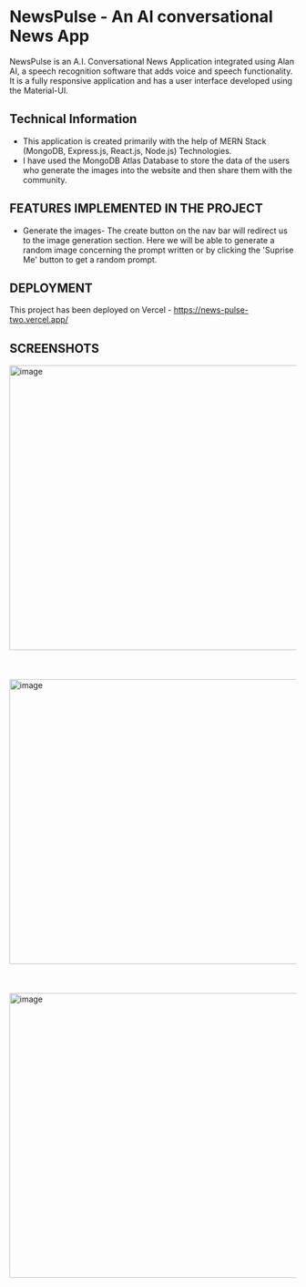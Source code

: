 # NewsPulse - An AI conversational News App
NewsPulse is an A.I. Conversational News Application integrated using Alan AI, a speech recognition software that adds voice and speech functionality. It is a fully responsive application and has a user interface developed using the Material-UI.


## Technical Information
<ul>
  <li>This application is created primarily with the help of MERN Stack (MongoDB, Express.js, React.js, Node.js) Technologies.</li>
  <li> I have used the MongoDB Atlas Database to store the data of the users who generate the images into the website and then share them with the community.</li>

 </ul>
 
 ## FEATURES IMPLEMENTED IN THE PROJECT
 <ul>
  <li>Generate the images- The create button on the nav bar will redirect us to the image generation section. Here we will be able to generate a random image concerning the prompt written or by clicking the 'Suprise Me' button to get a random prompt.</li>

 </ul>
 
 ## DEPLOYMENT
This project has been deployed on Vercel - https://news-pulse-two.vercel.app/

## SCREENSHOTS
<img width="1000" height="500" alt="image" src="https://github.com/navyaarora01/NewsPulse/assets/75020151/bf4f1e1e-5820-410c-b881-f12cda5a896f">

<br>
<br>
<br>
<br>

<img width="1000" height="500" alt="image" src="https://github.com/navyaarora01/NewsPulse/assets/75020151/3cda9921-8ef1-4707-9584-eeca785cc042">

<br>
<br>
<br>
<br>

<img width="1000" height="500" alt="image" src="https://github.com/navyaarora01/NewsPulse/assets/75020151/7c799ff1-f01d-496a-a9af-4536b4b91567">

<br>
<br>
